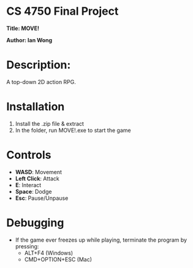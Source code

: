 # CS 4750 Final Project
**Title: MOVE!**

**Author: Ian Wong**

# Description:
A top-down 2D action RPG.

# Installation
1. Install the .zip file & extract
2. In the folder, run MOVE!.exe to start the game

# Controls
- **WASD**: Movement
- **Left Click**: Attack
- **E**: Interact
- **Space**: Dodge
- **Esc**: Pause/Unpause

# Debugging
- If the game ever freezes up while playing, terminate the program by pressing:
  - ALT+F4 (Windows)
  - CMD+OPTION+ESC (Mac)
